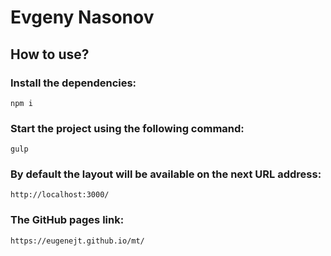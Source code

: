 # Evgeny Nasonov

## How to use?

### Install the dependencies:

`npm i`

### Start the project using the following command:

`gulp`

### By default the layout will be available on the next URL address:

`http://localhost:3000/`

### The GitHub pages link:

`https://eugenejt.github.io/mt/`